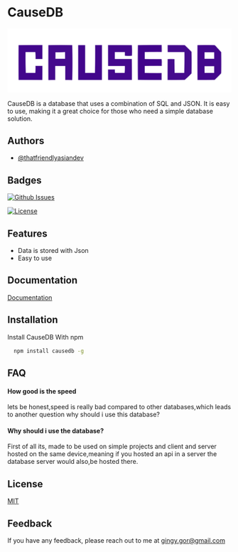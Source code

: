 
# CauseDB

![Logo](https://raw.githubusercontent.com/babymonie/CauseDB/4299556fb1acc8b44b0335ff6166dd3f850c90cf/dashboard/dashboard/icons/logo_default.svg)

CauseDB is a database that uses a combination of SQL and JSON. It is easy to use, making it a great choice for those who need a simple database solution.

## Authors

- [@thatfriendlyasiandev](https://www.github.com/babymonie)


## Badges

[![Github Issues](https://img.shields.io/github/issues/babymonie/CauseDB)](https://github.com/tterb/atomic-design-ui/blob/master/LICENSEs)


[![License](https://img.shields.io/github/license/babymonie/CauseDB)](https://opensource.org/licenses/)

## Features

- Data is stored with Json
- Easy to use

## Documentation

[Documentation](https://linktodocumentation)


## Installation

Install CauseDB With npm

```bash
  npm install causedb -g
```

## FAQ

#### How good is the speed

lets be honest,speed is really bad compared to other databases,which leads to another question why should i use this database?

#### Why should i use the database?

First of all its, made to be used on simple projects and client and server hosted on the same device,meaning if you hosted an api in a server the database server would also,be hosted there.


## License

[MIT](https://choosealicense.com/licenses/mit/)

## Feedback

If you have any feedback, please reach out to me at gingy.gor@gmail.com

